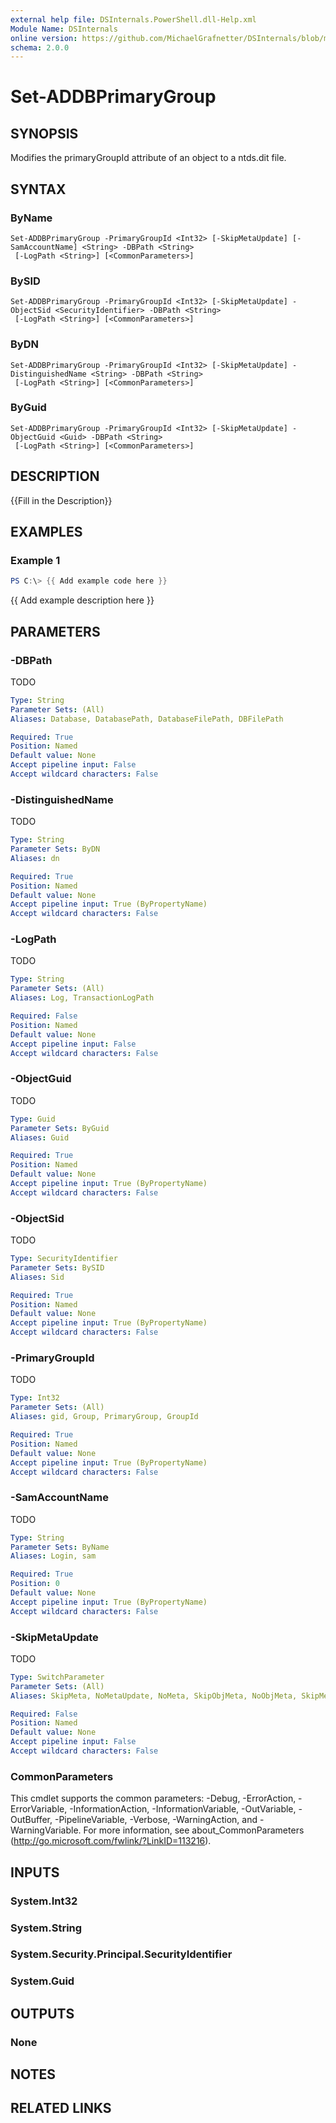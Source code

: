 ```yaml
---
external help file: DSInternals.PowerShell.dll-Help.xml
Module Name: DSInternals
online version: https://github.com/MichaelGrafnetter/DSInternals/blob/master/Documentation/PowerShell/Set-ADDBPrimaryGroup.md
schema: 2.0.0
---
```


# Set-ADDBPrimaryGroup

## SYNOPSIS
Modifies the primaryGroupId attribute of an object to a ntds.dit file.

## SYNTAX

### ByName
```
Set-ADDBPrimaryGroup -PrimaryGroupId <Int32> [-SkipMetaUpdate] [-SamAccountName] <String> -DBPath <String>
 [-LogPath <String>] [<CommonParameters>]
```

### BySID
```
Set-ADDBPrimaryGroup -PrimaryGroupId <Int32> [-SkipMetaUpdate] -ObjectSid <SecurityIdentifier> -DBPath <String>
 [-LogPath <String>] [<CommonParameters>]
```

### ByDN
```
Set-ADDBPrimaryGroup -PrimaryGroupId <Int32> [-SkipMetaUpdate] -DistinguishedName <String> -DBPath <String>
 [-LogPath <String>] [<CommonParameters>]
```

### ByGuid
```
Set-ADDBPrimaryGroup -PrimaryGroupId <Int32> [-SkipMetaUpdate] -ObjectGuid <Guid> -DBPath <String>
 [-LogPath <String>] [<CommonParameters>]
```

## DESCRIPTION
{{Fill in the Description}}

## EXAMPLES

### Example 1
```powershell
PS C:\> {{ Add example code here }}
```

{{ Add example description here }}

## PARAMETERS

### -DBPath
TODO

```yaml
Type: String
Parameter Sets: (All)
Aliases: Database, DatabasePath, DatabaseFilePath, DBFilePath

Required: True
Position: Named
Default value: None
Accept pipeline input: False
Accept wildcard characters: False
```

### -DistinguishedName
TODO

```yaml
Type: String
Parameter Sets: ByDN
Aliases: dn

Required: True
Position: Named
Default value: None
Accept pipeline input: True (ByPropertyName)
Accept wildcard characters: False
```

### -LogPath
TODO

```yaml
Type: String
Parameter Sets: (All)
Aliases: Log, TransactionLogPath

Required: False
Position: Named
Default value: None
Accept pipeline input: False
Accept wildcard characters: False
```

### -ObjectGuid
TODO

```yaml
Type: Guid
Parameter Sets: ByGuid
Aliases: Guid

Required: True
Position: Named
Default value: None
Accept pipeline input: True (ByPropertyName)
Accept wildcard characters: False
```

### -ObjectSid
TODO

```yaml
Type: SecurityIdentifier
Parameter Sets: BySID
Aliases: Sid

Required: True
Position: Named
Default value: None
Accept pipeline input: True (ByPropertyName)
Accept wildcard characters: False
```

### -PrimaryGroupId
TODO

```yaml
Type: Int32
Parameter Sets: (All)
Aliases: gid, Group, PrimaryGroup, GroupId

Required: True
Position: Named
Default value: None
Accept pipeline input: True (ByPropertyName)
Accept wildcard characters: False
```

### -SamAccountName
TODO

```yaml
Type: String
Parameter Sets: ByName
Aliases: Login, sam

Required: True
Position: 0
Default value: None
Accept pipeline input: True (ByPropertyName)
Accept wildcard characters: False
```

### -SkipMetaUpdate
TODO

```yaml
Type: SwitchParameter
Parameter Sets: (All)
Aliases: SkipMeta, NoMetaUpdate, NoMeta, SkipObjMeta, NoObjMeta, SkipMetaDataUpdate, NoMetaDataUpdate

Required: False
Position: Named
Default value: None
Accept pipeline input: False
Accept wildcard characters: False
```

### CommonParameters
This cmdlet supports the common parameters: -Debug, -ErrorAction, -ErrorVariable, -InformationAction, -InformationVariable, -OutVariable, -OutBuffer, -PipelineVariable, -Verbose, -WarningAction, and -WarningVariable. For more information, see about_CommonParameters (http://go.microsoft.com/fwlink/?LinkID=113216).

## INPUTS

### System.Int32
### System.String
### System.Security.Principal.SecurityIdentifier
### System.Guid
## OUTPUTS

### None
## NOTES

## RELATED LINKS
